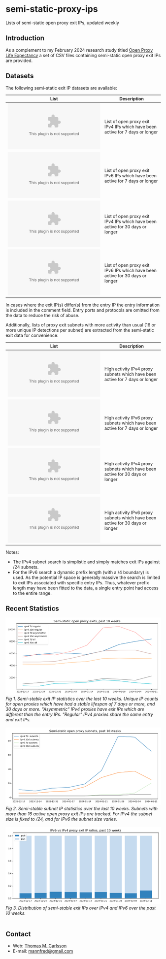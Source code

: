 # semi-static-proxy-ips
Lists of semi-static open proxy exit IPs, updated weekly

## Introduction

As a complement to my February 2024 research study titled <a href="https://mannfred.com/open-proxy-life-expectancy/">Open Proxy Life Expectancy</a> a set of CSV files containing semi-static open proxy exit IPs are provided.

## Datasets

The following semi-static exit IP datasets are available:

| List | Description |
| --- | --- |
| ![proxy_exits_7d_ipv4.csv](https://github.com/mannfredcom/semi-static-proxy-ips/blob/main/proxy_exits_7d_ipv4.csv) | List of open proxy exit IPv4 IPs which have been active for 7 days or longer |
| ![proxy_exits_7d_ipv6.csv](https://github.com/mannfredcom/semi-static-proxy-ips/blob/main/proxy_exits_7d_ipv6.csv) | List of open proxy exit IPv6 IPs which have been active for 7 days or longer |
| ![proxy_exits_30d_ipv4.csv](https://github.com/mannfredcom/semi-static-proxy-ips/blob/main/proxy_exits_30d_ipv4.csv) | List of open proxy exit IPv4 IPs which have been active for 30 days or longer |
| ![proxy_exits_30d_ipv6.csv](https://github.com/mannfredcom/semi-static-proxy-ips/blob/main/proxy_exits_30d_ipv6.csv) | List of open proxy exit IPv6 IPs which have been active for 30 days or longer |

In cases where the exit IP(s) differ(s) from the entry IP the entry information is included in the comment field. Entry ports and protocols are omitted from the data to reduce the risk of abuse.

Additionally, lists of proxy exit subnets with more activity than usual (16 or more unique IP detections per subnet) are extracted from the semi-static exit data for convenience:

| List | Description |
| --- | --- |
| ![proxy_subnets_7d_ipv4.csv](https://github.com/mannfredcom/semi-static-proxy-ips/blob/main/proxy_subnets_7d_ipv4.csv) | High activity IPv4 proxy subnets which have been active for 7 days or longer |
| ![proxy_subnets_7d_ipv6.csv](https://github.com/mannfredcom/semi-static-proxy-ips/blob/main/proxy_subnets_7d_ipv6.csv) | High activity IPv6 proxy subnets which have been active for 7 days or longer |
| ![proxy_subnets_30d_ipv4.csv](https://github.com/mannfredcom/semi-static-proxy-ips/blob/main/proxy_subnets_30d_ipv4.csv) | High activity IPv4 proxy subnets which have been active for 30 days or longer |
| ![proxy_subnets_30d_ipv6.csv](https://github.com/mannfredcom/semi-static-proxy-ips/blob/main/proxy_subnets_30d_ipv6.csv) | High activity IPv6 proxy subnets which have been active for 30 days or longer |

Notes:
- The IPv4 subnet search is simplistic and simply matches exit IPs against /24 subnets.
- For the IPv6 search a dynamic prefix length (with a /4 boundary) is used. As the potential IP space is generally massive the search is limited to exit IPs associated with specific entry IPs. Thus, whatever prefix length may have been fitted to the data, a single entry point had access to the entire range.

## Recent Statistics

<img alt="semi-static exit IP statistics" title="icon" src="plots/exits.png" /><br/>
<i>Fig 1. Semi-stable exit IP statistics over the last 10 weeks. Unique IP counts for open proxies which have had a stable lifespan of 7 days or more, and 30 days or more. "Asymmetric" IPv4 proxies have exit IPs which are different than the entry IPs. "Regular" IPv4 proxies share the same entry and exit IPs.</i><br/><br/>
<img alt="semi-static subnet IP statistics" title="icon" src="plots/subnets.png" /><br/>
<i>Fig 2. Semi-stable subnet IP statistics over the last 10 weeks. Subnets with more than 16 active open proxy exit IPs are tracked. For IPv4 the subnet size is fixed to /24, and for IPv6 the subnet size varies.</i><br/><br/>
<img alt="semi-static protocol ratios" title="icon" src="plots/ratios.png" /><br/>
<i>Fig 3. Distribution of semi-stable exit IPs over IPv4 and IPv6 over the past 10 weeks.</i><br/><br/>

## Contact

* Web: [Thomas M. Carlsson](https://mannfred.com/)
* E-mail: [mannfred@gmail.com](mailto:mannfred@gmail.com)
